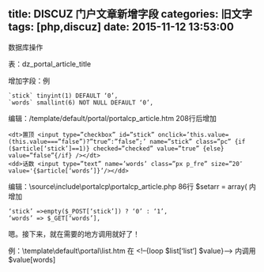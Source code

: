 title: DISCUZ 门户文章新增字段
categories: 旧文字
tags: [php,discuz]
date: 2015-11-12 13:53:00
---
数据库操作

表：dz_portal_article_title

增加字段：例

    `stick` tinyint(1) DEFAULT ‘0’,
    `words` smallint(6) NOT NULL DEFAULT ‘0’,

编辑：/template/default/portal/portalcp_article.htm      208行后增加

    <dt>置顶 <input type=”checkbox” id=”stick” onclick=’this.value=(this.value===”false”)?”true”:”false”;’ name=”stick” class=”pc” {if ($article[‘stick’]==1)} checked=”checked” value=”true” {else} value=”false”{/if} /></dt>
    <dd>话数 <input type=”text” name=’words’ class=”px p_fre” size=”20″ value='{$article[‘words’]}’/></dd>

 

编辑：\source\include\portalcp\portalcp_article.php    86行 $setarr = array( 内增加

    ‘stick’ =>empty($_POST[‘stick’]) ? ‘0’ : ‘1’,
    ‘words’ => $_GET[‘words’],

 

嗯。接下来，就在需要的地方调用就好了！

例：\template\default\portal\list.htm  在  <!–{loop $list[‘list’] $value}–> 内调用  $value[words]